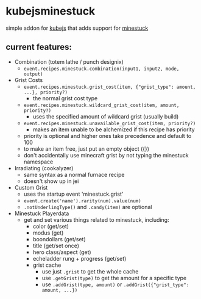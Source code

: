 # kubejsminestuck

simple addon for [kubejs](https://www.curseforge.com/minecraft/mc-mods/kubejs) that adds support for [minestuck](https://www.curseforge.com/minecraft/mc-mods/minestuck)

## current features:
- Combination (totem lathe / punch designix)
    - `event.recipes.minestuck.combination(input1, input2, mode, output)`
- Grist Costs
    - `event.recipes.minestuck.grist_cost(item, {"grist_type": amount, ...}, priority?)`
      - the normal grist cost type
    - `event.recipes.minestuck.wildcard_grist_cost(item, amount, priority?)`
      - uses the specified amount of wildcard grist (usually build)
    - `event.recipes.minestuck.unavailable_grist_cost(item, priority?)`
      - makes an item unable to be alchemized if this recipe has priority
    - priority is optional and higher ones take precedence and default to 100
    - to make an item free, just put an empty object ({})
    - don't accidentally use minecraft grist by not typing the minestuck namespace
- Irradiating (cookalyzer)
    - same syntax as a normal furnace recipe
    - doesn't show up in jei
- Custom Grist
    - uses the startup event 'minestuck.grist'
    - `event.create('name').rarity(num).value(num)`
    - `.notUnderlingType()` and `.candy(item)` are optional
- Minestuck Playerdata
  - get and set various things related to minestuck, including:
    - color (get/set)
    - modus (get)
    - boondollars (get/set)
    - title (get/set once)
    - hero class/aspect (get)
    - echeladder rung + progress (get/set)
    - grist cache
      - use just `.grist` to get the whole cache
      - use `.getGrist(type)` to get the amount for a specific type
      - use `.addGrist(type, amount)` or `.addGrist({"grist_type": amount, ...})`